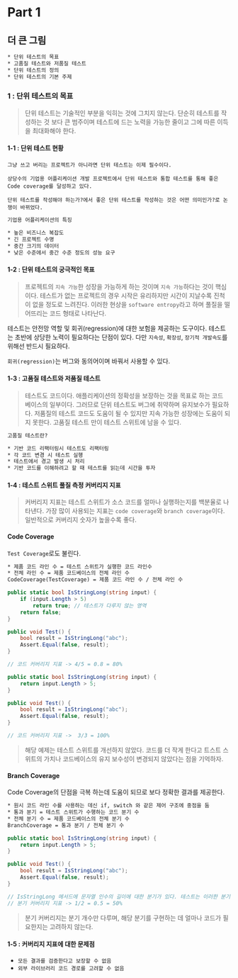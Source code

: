 # Part 1

## 더 큰 그림

```txt
* 단위 테스트의 목표
* 고품질 테스트와 저품질 테스트
* 단위 테스트의 정의
* 단위 테스트의 기본 주제
```

### 1 : 단위 테스트의 목표

> 단위 테스트는 기술적인 부분을 익히는 것에 그치지 않는다. 단순히 테스트를 작성하는 것 보다 큰 범주이며 테스트에 드는 노력을 가능한 줄이고 그에 따른 이득을 최대화해야 한다.

#### 1-1 : 단위 테스트 현황

`그냥 쓰고 버리는 프로젝트가 아니라면 단위 테스트는 이제 필수이다.`

`상당수의 기업용 어플리케이션 개발 프로젝트에서 단위 테스트와 통합 테스트를 통해 좋은 Code coverage를 달성하고 있다.`

`단위 테스트를 작성해야 하는가?에서 좋은 단위 테스트를 작성하는 것은 어떤 의미인가?로 논쟁이 바뀌었다.`

```txt
기업용 어플리케이션의 특징

* 높은 비즈니스 복잡도
* 긴 프로젝트 수명
* 중간 크기의 데이터
* 낮은 수준에서 중간 수준 정도의 성능 요구
```

#### 1-2 : 단위 테스트의 궁극적인 목표

> 프로젝트의 `지속 가능`한 성장을 가능하게 하는 것이며 `지속 가능`하다는 것이 핵심이다. 테스트가 없는 프로젝트의 경우 시작은 유리하지만 시간이 지날수록 진척이 없을 정도로 느려진다. 이러한 현상을 `software entropy`라고 하며 풀질을 떨어뜨리는 코드 형태로 나타난다.

테스트는 안전망 역할 및 회귀(regression)에 대한 보험을 제공하는 도구이다. 테스트는 초반에 상당한 노력이 필요하다는 단점이 있다. 다만 `지속성`, `확장성`, `장기적 개발속도`를 위해선 반드시 필요하다.

`회귀(regression)`는 버그와 동의어이며 바꿔서 사용할 수 있다.

#### 1-3 : 고품질 테스트와 저품질 테스트

> 테스트도 코드이다. 애플리케이션의 정확성을 보장하는 것을 목표로 하는 코드 베이스의 일부이다. 그러므로 단위 테스트도 버그에 취약하며 유지보수가 필요하다. 저품질의 테스트 코드도 도움이 될 수 있지만 지속 가능한 성장에는 도움이 되지 못한다. 고품질 테스트 만이 테스트 스위트에 남을 수 있다.

```txt
고품질 테스트란?

* 기반 코드 리팩터링시 테스트도 리팩터링
* 각 코드 변경 시 테스트 실행
* 테스트에서 경고 발생 시 처리
* 기반 코드를 이해하려고 할 때 테스트를 읽는데 시간을 투자
```

#### 1-4 : 테스트 스위트 풀질 측정 커버리지 지표

>커버리지 지표는 테스트 스위트가 소스 코드를 얼마나 실행하는지를 백분율로 나타낸다. 가장 많이 사용되는 지표는 `code coverage`와 `branch coverage`이다. 일반적으로 커버리지 숫자가 높을수록 좋다.

#### Code Coverage

`Test Coverage`로도 불린다.

```txt
* 제품 코드 라인 수 = 테스트 스위트가 실행한 코드 라인수
* 전체 라인 수 = 제품 코드베이스의 전체 라인 수
CodeCoverage(TestCoverage) = 제품 코드 라인 수 / 전체 라인 수
```

```c#
public static bool IsStringLong(string input) {
    if (input.Length > 5)
        return true; // 테스트가 다루지 않는 영역
    return false;
}

public void Test() {
    bool result = IsStringLong("abc");
    Assert.Equal(false, result);
}

// 코드 커버리지 지표 -> 4/5 = 0.8 = 80%
```

```c#
public static bool IsStringLong(string input) {
    return input.Length > 5;
}

public void Test() {
    bool result = IsStringLong("abc");
    Assert.Equal(false, result);
}

// 코드 커버리지 지표 ->  3/3 = 100%
```

> 해당 예제는 테스트 스위트를 개선하지 않았다. 코드를 더 작게 한다고 트스트 스위트의 가치나 코드베이스의 유지 보수성이 변경되지 않았다는 점을 기억하자.

#### Branch Coverage

Code Coverage의 단점을 극복 하는데 도움이 되므로 보다 정확한 결과를 제공한다.

```txt
* 원시 코드 라인 수를 사용하는 데신 if, switch 와 같은 제어 구조에 중점을 둠
* 통과 분기 = 테스트 스위트가 수행하는 코드 분기 수
* 전체 분기 수 = 제품 코드베이스의 전체 분기 수
BranchCoverage = 통과 분기 / 전체 분기 수
```

```c#
public static bool IsStringLong(string input) {
    return input.Length > 5;
}

public void Test() {
    bool result = IsStringLong("abc");
    Assert.Equal(false, result);
}

// IsStringLong 메서드에 문자열 인수의 길이에 대한 분기가 있다. 테스트는 이러한 분기중 하나만 적용된다.
// 분기 커버리지 지표 -> 1/2 = 0.5 = 50%
```

> 분기 커버리지는 분기 개수만 다루며, 해당 분기를 구현하는 데 얼마나 코드가 필요한지는 고려하지 않는다.

#### 1-5 : 커버리지 지표에 대한 문제점

* `모든 결과를 검증한다고 보장할 수 없음`
* `외부 라이브러리 코드 경로를 고려할 수 없음`

